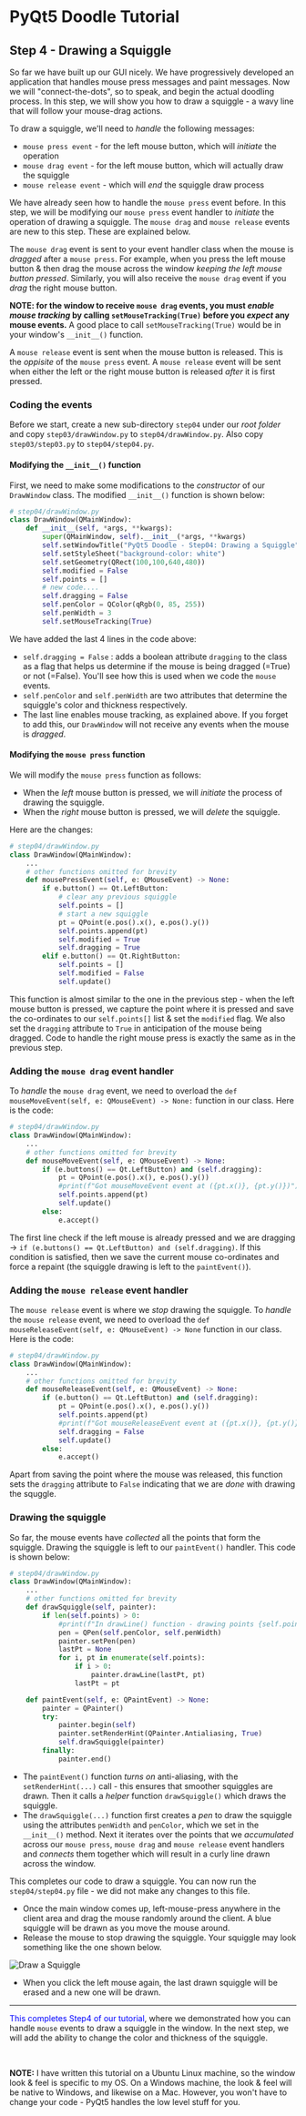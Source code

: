 # PyQt5 Doodle Tutorial

## Step 4 - Drawing a Squiggle
So far we have built up our GUI nicely. We have progressively developed an application that handles
mouse press messages and paint messages. Now we will "connect-the-dots", so to speak, and begin the
actual doodling process. In this step, we will show you how to draw a squiggle - a wavy line that
will follow your mouse-drag actions.

To draw a squiggle, we'll need to _handle_ the following messages:
- `mouse press event` - for the left mouse button, which will _initiate_ the operation
- `mouse drag event` - for the left mouse button, which will actually draw the squiggle
- `mouse release event` - which will _end_ the squiggle draw process

We have already seen how to handle the `mouse press` event before. In this step, we will be modifying our `mouse press`
event handler to _initiate_ the operation of drawing a squiggle. The `mouse drag` and `mouse release` events are new to this step. These are explained below.

The `mouse drag` event is sent to your event handler class when the mouse is _dragged_ after a `mouse press`. For example, when you press the left mouse button & then drag the mouse across the window _keeping the left mouse button pressed_. Similarly, you will also receive the `mouse drag` event if you _drag_ the right mouse button.

**NOTE: for the window to receive `mouse drag` events, you must _enable mouse tracking_ by calling `setMouseTracking(True)` before you _expect_ any mouse events.** A good place to call `setMouseTracking(True)` would be in your window's `__init__()` function.

A `mouse release` event is sent when the mouse button is released. This is the _oppisite_ of the `mouse press` event. A `mouse release` event will be sent when either the left or the right mouse button is released _after_ it is first pressed.

### Coding the events

Before we start, create a new sub-directory `step04` under our _root folder_ and copy `step03/drawWindow.py` to `step04/drawWindow.py`. Also copy `step03/step03.py` to `step04/step04.py`.

#### Modifying the `__init__()` function
First, we need to make some modifications to the _constructor_ of our `DrawWindow` class. The modified `__init__()` function is shown below:

```python
# step04/drawWindow.py
class DrawWindow(QMainWindow):
    def __init__(self, *args, **kwargs):
        super(QMainWindow, self).__init__(*args, **kwargs)
        self.setWindowTitle("PyQt5 Doodle - Step04: Drawing a Squiggle")
        self.setStyleSheet("background-color: white")
        self.setGeometry(QRect(100,100,640,480))
        self.modified = False
        self.points = []
        # new code....
        self.dragging = False
        self.penColor = QColor(qRgb(0, 85, 255))
        self.penWidth = 3
        self.setMouseTracking(True)
```
We have added the last 4 lines in the code above:
- `self.dragging = False` : adds a boolean attribute `dragging` to the class as a flag that helps us determine if the mouse is being dragged (=True) or not (=False). You'll see how this is used when we code the `mouse` events.
- `self.penColor` and `self.penWidth` are two attributes that determine the squiggle's color and thickness respectively.
- The last line enables mouse tracking, as explained above. If you forget to add this, our `DrawWindow` will not receive any events when the mouse is _dragged_.

#### Modifying the `mouse press` function
We will modify the `mouse press` function as follows:
- When the _left_ mouse button is pressed, we will _initiate_ the process of drawing the squiggle.
- When the _right_ mouse button is pressed, we will _delete_ the squiggle.

Here are the changes:
```python
# step04/drawWindow.py
class DrawWindow(QMainWindow):
    ...
    # other functions omitted for brevity
    def mousePressEvent(self, e: QMouseEvent) -> None:
        if e.button() == Qt.LeftButton:
            # clear any previous squiggle
            self.points = []
            # start a new squiggle
            pt = QPoint(e.pos().x(), e.pos().y())
            self.points.append(pt)
            self.modified = True
            self.dragging = True
        elif e.button() == Qt.RightButton:
            self.points = []
            self.modified = False
            self.update()
```
This function is almost similar to the one in the previous step - when the left mouse button is pressed, we capture the point where it is pressed and save the co-ordinates to our `self.points[]` list & set the `modified` flag. We also set the `dragging` attribute to `True` in anticipation of the mouse being dragged. Code to handle the right mouse press is exactly the same as in the previous step.

### Adding the `mouse drag` event handler
To _handle_ the `mouse drag` event, we need to overload the `def mouseMoveEvent(self, e: QMouseEvent) -> None:` function in our class. Here is the code:

```python
# step04/drawWindow.py
class DrawWindow(QMainWindow):
    ...
    # other functions omitted for brevity
    def mouseMoveEvent(self, e: QMouseEvent) -> None:
        if (e.buttons() == Qt.LeftButton) and (self.dragging):
            pt = QPoint(e.pos().x(), e.pos().y())
            #print(f"Got mouseMoveEvent event at ({pt.x()}, {pt.y()})")
            self.points.append(pt)
            self.update()
        else:
            e.accept()
```
The first line check if the left mouse is already pressed and we are dragging -> `if (e.buttons() == Qt.LeftButton) and (self.dragging)`. If this condition is satisfied, then we save the current mouse co-ordinates and force a repaint (the squiggle drawing is left to the `paintEvent()`).

### Adding the `mouse release` event handler
The `mouse release` event is where we _stop_ drawing the squiggle. To _handle_ the `mouse release` event, we need to overload the `def mouseReleaseEvent(self, e: QMouseEvent) -> None` function in our class. Here is the code:

```python
# step04/drawWindow.py
class DrawWindow(QMainWindow):
    ...
    # other functions omitted for brevity
    def mouseReleaseEvent(self, e: QMouseEvent) -> None:
        if (e.button() == Qt.LeftButton) and (self.dragging):
            pt = QPoint(e.pos().x(), e.pos().y())
            self.points.append(pt)
            #print(f"Got mouseReleaseEvent event at ({pt.x()}, {pt.y()})")
            self.dragging = False
            self.update()
        else:
            e.accept()
```
Apart from saving the point where the mouse was released, this function sets the `dragging` attribute to `False` indicating that we are _done_ with drawing the squggle.

### Drawing the squiggle
So far, the mouse events have _collected_ all the points that form the squiggle. Drawing the squiggle is left to our `paintEvent()` handler. This code is shown below:

```python
# step04/drawWindow.py
class DrawWindow(QMainWindow):
    ...
    # other functions omitted for brevity
    def drawSquiggle(self, painter):
        if len(self.points) > 0:
            #print(f"In drawLine() function - drawing points {self.points}")
            pen = QPen(self.penColor, self.penWidth)
            painter.setPen(pen)
            lastPt = None
            for i, pt in enumerate(self.points):
                if i > 0:
                    painter.drawLine(lastPt, pt)
                lastPt = pt

    def paintEvent(self, e: QPaintEvent) -> None:
        painter = QPainter()
        try:
            painter.begin(self)
            painter.setRenderHint(QPainter.Antialiasing, True)
            self.drawSquiggle(painter)
        finally:
            painter.end()
```
- The `paintEvent()` function _turns on_ anti-aliasing, with the `setRenderHint(...)` call - this ensures that smoother squiggles are drawn. Then it calls a _helper_ function `drawSquiggle()` which draws the squiggle.
- The `drawSquiggle(...)` function first creates a _pen_ to draw the squiggle using the attributes `penWidth` and `penColor`, which we set in the `__init__()` method. Next it iterates over the points that we _accumulated_ across our `mouse press`, `mouse drag` and `mouse release` event handlers and _connects_ them together which will result in a curly line drawn across the window.

This completes our code to draw a squiggle. You can now run the `step04/step04.py` file - we did not make any changes to this file.
- Once the main window comes up, left-mouse-press anywhere in the client area and drag the mouse randomly around the client. A blue squiggle will be drawn as you move the mouse around.
- Release the mouse to stop drawing the squiggle. Your squiggle may look something like the one shown below.

![Draw a Squiggle](./images/Step04-DrawSquiggle.png)

- When you click the left mouse again, the last drawn squiggle will be erased and a new one will be drawn.

<hr/>

<span style="color:blue">This completes Step4 of our tutorial</span>, where we demonstrated how you can handle `mouse` events to draw a squiggle in the window. In the next step, we will add the ability to change the color and thickness of the squiggle.

<br/>

__NOTE:__ I have written this tutorial on a Ubuntu Linux machine, so the window look & feel is specific to my OS. On a Windows machine, the look & feel will be native to Windows, and likewise on a Mac. However, you won't have to change your code - PyQt5 handles the low level stuff for you.
